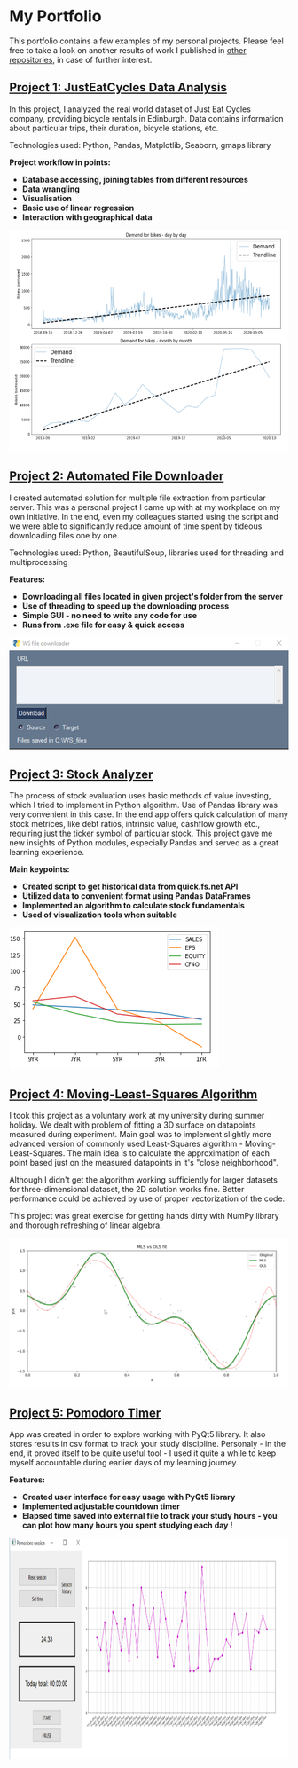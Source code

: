 # My Portfolio

This portfolio contains a few examples of my personal projects. Please feel free to take a look on another results of work I published in [other repositories](https://github.com/viliam-gago?tab=repositories), in case of further interest.

## [Project 1: JustEatCycles Data Analysis](https://github.com/viliam-gago/JustEatCycles_Analysis)
In this project, I analyzed the real world dataset of Just Eat Cycles company, providing bicycle rentals in Edinburgh. Data contains information about particular trips, their duration, bicycle stations, etc. 

Technologies used: Python, Pandas, Matplotlib, Seaborn, gmaps library

**Project workflow in points:**
- **Database accessing, joining tables from different resources**
- **Data wrangling**
- **Visualisation**
- **Basic use of linear regression**
- **Interaction with geographical data**
<img src="https://github.com/viliam-gago/JustEatCycles_Analysis/blob/master/img/repo_pic.png" width="650px" height="400px" />

## [Project 2: Automated File Downloader](https://github.com/viliam-gago/automated_file_downloader)
I created automated solution for multiple file extraction from particular server. This was a personal project I came up with at my workplace on my own initiative. In the end, even my colleagues started using the script and we were able to significantly reduce amount of time spent by tideous downloading files one by one.

Technologies used: Python, BeautifulSoup, libraries used for threading and multiprocessing

**Features:**
- **Downloading all files located in given project's folder from the server**
- **Use of threading to speed up the downloading process**
- **Simple GUI - no need to write any code for use**
- **Runs from .exe file for easy & quick access**

![](https://github.com/viliam-gago/automated_file_downloader/blob/master/img/pic.png)



## [Project 3: Stock Analyzer](https://github.com/viliam-gago/stock_analyzer)
The process of stock evaluation uses basic methods of value investing, which I tried to implement in Python algorithm. Use of Pandas library was very convenient in this case. In the end app offers quick calculation of many stock metrices, like debt ratios, intrinsic value, cashflow growth etc., requiring just the ticker symbol of particular stock. This project gave me new insights of Python modules, especially Pandas and served as a great learning experience.

**Main keypoints:**
- **Created script to get historical data from quick.fs.net API**
- **Utilized data to convenient format using Pandas DataFrames**
- **Implemented an algorithm to calculate stock fundamentals**
- **Used of visualization tools when suitable**

![](https://github.com/viliam-gago/Viliam_Portfolio/blob/master/images/fundamentals.PNG)


## [Project 4: Moving-Least-Squares Algorithm](https://github.com/viliam-gago/moving_least_squares)
I took this project as a voluntary work at my university during summer holiday. We dealt with problem of fitting a 3D surface on datapoints measured during experiment. Main goal was to implement slightly more advanced version of commonly used Least-Squares algorithm - Moving-Least-Squares. The main idea is to calculate the approximation of each point based just on the measured datapoints in it's "close neighborhood". 

Although I didn't get the algorithm working sufficiently for larger datasets for three-dimensional dataset, the 2D solution works fine. Better performance could be achieved by use of proper vectorization of the code.

This project was great exercise for getting hands dirty with NumPy library and thorough refreshing of linear algebra.

![](https://github.com/viliam-gago/moving_least_squares/blob/master/img/comparison.png)

## [Project 5: Pomodoro Timer](https://github.com/viliam-gago/pomodoro_timer)
App was created in order to explore working with PyQt5 library. It also stores results in csv format to track your study discipline. Personaly - in the end, it proved itself to be quite useful tool - I used it quite a while to keep myself accountable during earlier days of my learning journey.

**Features:**
- **Created user interface for easy usage with PyQt5 library**
- **Implemented adjustable countdown timer**
- **Elapsed time saved into external file to track your study hours - you can plot how many hours you spent studying each day !**


<img src="https://github.com/viliam-gago/Viliam_Portfolio/blob/master/images/pomodoro2.png" width="1000px" height="400px" />

